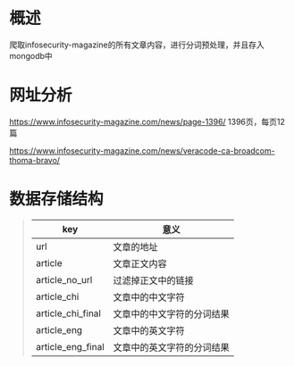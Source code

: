 # 概述

爬取infosecurity-magazine的所有文章内容，进行分词预处理，并且存入mongodb中

# 网址分析

https://www.infosecurity-magazine.com/news/page-1396/   1396页，每页12篇

https://www.infosecurity-magazine.com/news/veracode-ca-broadcom-thoma-bravo/

# 数据存储结构

>key | 意义
>-------- | --------
>url | 文章的地址
>article | 文章正文内容
>article_no_url | 过滤掉正文中的链接
>article_chi | 文章中的中文字符
>article_chi_final | 文章中的中文字符的分词结果
>article_eng | 文章中的英文字符
>article_eng_final | 文章中的英文字符的分词结果
